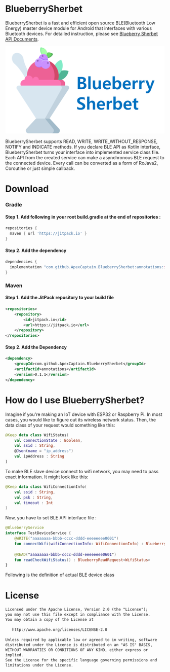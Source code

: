 BlueberrySherbet
================

BlueberrySherbet is a fast and efficient open source BLE(Bluetooth Low Energy) master device module for Android that interfaces with various Bluetooth devices. For detailed instruction, please see [Blueberry Sherbet API Documents](https://apexcaptain.github.io/BlueberrySherbet/ "GitHub Pages").

![](ReadMeRes/logoWithText.png)

BlueberrySherbet supports READ, WRITE, WRITE_WITHOUT_RESPONSE,
NOTIFY and INDICATE methods. If you declare BLE API as Kotlin interface, BlueberrySherbet turns your interface into implemented service class file. Each API from the created service can make a asynchronous BLE request to the connected device. Every call can be converted as a form of RxJava2, Coroutine or just simple callback.

Download
========

### Gradle

#### Step 1. Add following in your root build.gradle at the end of repositories :
```gradle
repositories {
  maven { url 'https://jitpack.io' }
}
```
#### Step 2. Add the dependency
```gradle
dependencies {
  implementation "com.github.ApexCaptain.BlueberrySherbet:annotations:$blueberry_sherbet_version"
}
```

### Maven
#### Step 1. Add the JitPack repository to your build file
```xml
<repositories>
	<repository>
	    <id>jitpack.io</id>
	    <url>https://jitpack.io</url>
	</repository>
</repositories>
```
#### Step 2. Add the Dependency
```xml
<dependency>
    <groupId>com.github.ApexCaptain.BlueberrySherbet</groupId>
    <artifactId>annotations</artifactId>
    <version>0.1.1</version>
</dependency>
```

How do I use BlueberrySherbet?
==============================
Imagine if you're making an IoT device with ESP32 or Raspberry Pi. In most cases, you would like to figure out its wireless network status.
Then, the data class of your request would something like this:
```kotlin
@Keep data class WifiStatus(
    val connectionState : Boolean,
    val ssid : String,
    @Json(name = "ip_address")
    val ipAddress : String
)
```
To make BLE slave device connect to wifi network, you may need to pass exact information. It might look like this:

```kotlin
@Keep data class WifiConnectionInfo(
    val ssid : String,
    val psk : String,
    val timeout : Int
)
```
Now, you have to set BLE API interface file :
```kotlin
@BlueberryService
interface TestDeviceService {
    @WRITE("aaaaaaaa-bbbb-cccc-dddd-eeeeeeee0601")
    fun connectWifi(wifiConnectionInfo: WifiConnectionInfo) : BlueberryWriteRequest

    @READ("aaaaaaaa-bbbb-cccc-dddd-eeeeeeee0601")
    fun readCheckWifiStatus() : BlueberryReadRequest<WifiStatus>
}
```
Following is the definition of actual BLE device class 

License
=======

    Licensed under the Apache License, Version 2.0 (the "License");
    you may not use this file except in compliance with the License.
    You may obtain a copy of the License at

       http://www.apache.org/licenses/LICENSE-2.0

    Unless required by applicable law or agreed to in writing, software
    distributed under the License is distributed on an "AS IS" BASIS,
    WITHOUT WARRANTIES OR CONDITIONS OF ANY KIND, either express or implied.
    See the License for the specific language governing permissions and
    limitations under the License.
